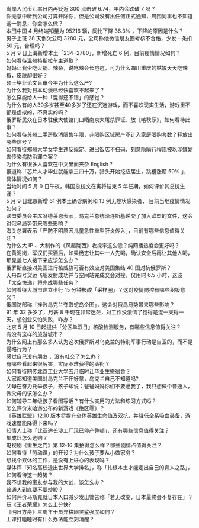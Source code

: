 离岸人民币汇率日内再贬近 300 点击破 6.74，年内会跌破 7 吗？  
你无意中听到公司打算开除你，但是公司没有出任何正式通知，周围同事也不知道这一消息，你会怎么做？  
本田中国 4 月终端销量为 95216 辆，同比下降 36.3% ，下降的原因是什么？  
男子上班 28 天倒欠公司 3280 元，公司称他微信朋友圈考核不合格，少发一条扣 50 元，合理吗？  
5 月 9 日上海新增本土「234+2780」，新增死亡 6 例，目前疫情情况如何？  
如何看待温州特斯拉车主道歉？  
妈妈让我少吃火锅、辣条，说吃辣会长痘痘，可为什么四川重庆的姑娘天天吃辣椒，皮肤却很好？  
硕士毕业论文盲审今年为什么这么严?  
为什么我对日本动漫已经快喜欢不起来了？  
怎么穿能给人一种「混得还不错」的感觉？  
为什么有的人30多岁甚至40多岁了还在沉迷游戏，而不喜欢现实生活，游戏里不都是虚拟的，不真实的吗？  
俄罗斯民众在日本驻俄大使馆门口晒南京大屠杀罪证、放《喀秋莎》，如何看待此事？  
如何看待苏州二手房取消限售年限，非限购区域房产不计入家庭限购套数？释放出哪些信号？  
如何看待郑州大学女学生违反规定、进出饭店不扫码、刻意隐瞒行程现被以涉嫌妨害传染病防治罪立案？  
为什么有很多人喜欢在中文里面夹杂 English？  
报道称「芯片人才毕业就能拿三四十万，猎头开始挖应届生，跳槽涨薪 50% 」，具体情况如何？  
当地时间 5 月 9 日午夜，韩国总统文在寅将结束 5 年任期，如何评价其总统生涯？  
5 月 9 日北京新增 61 例本土确诊病例和 13 例无症状感染者， 目前当地疫情情况如何？  
欧盟委员会主席冯德莱恩表示，乌克兰总统泽连斯基递交了加入欧盟的文件，这会对俄乌局势带来哪些影响？  
海关总署表示「严防不明原因儿童急性重型肝炎传入」，目前有哪些信息值得关注？  
为什么大 IP 、大制作的《风起陇西》收视率这么低？纯网播热度会更好吗？  
在黄泥岗，军汉们买酒后，如果杨志让其中一人先喝，确认安全后再让其他人喝，那晁盖七人接下来应该怎么办？  
俄罗斯直接对美国进行核威胁可否有效应对美国集结 40 国对抗俄罗斯？  
天舟四号货运飞船发射成功并与空间站完成交会对接，仅用时 6.5 小时，这波「太空快递」将完成哪些任务？  
如何看待大城市建立步行 15 分钟核酸「采样圈」？这对疫情防控有哪些积极意义？  
俄国防部称「挫败乌克兰夺取蛇岛企图」，这会对俄乌局势带来哪些影响？  
91 年 32 多岁了，月薪 8 千现在非常迷茫，对工作没激情了觉得是混一天得一天，想创业又怕失败，咋办？  
北京 5 月 10 日起提供「分区单双日」核酸检测服务，有哪些信息值得关注？  
有没有这样的旅游城市？  
为什么网上有那么多人认为这次俄罗斯对乌克兰的特别军事行动是自卫的，而不是侵略行为？  
感觉自己没有朋友 ，没有社交了怎么办？  
有哪些看起来很厉害，实际不难获得的头衔？  
如何看待网传北京工业大学五月临时让毕业生搬宿舍？  
大家都知道美国对乌克兰不怀好意，乌克兰自己不知道吗?  
父母在奋力托举孩子，孩子却说：爸爸妈妈你们不要逼我了，我只想做个普通人，做父母的该怎么办？  
如何辅导二年级孩子看图写话？有什么实用的方法和练习方式吗？  
怎么评价米哈游公布的新游戏《绝区零》？  
《英雄联盟》12.10 版本将提升全体英雄生命值及双抗，并降低全系吸血装备，游戏速度能降得下来吗？  
知情人士称「比亚迪长沙工厂现已停产整顿」，还有哪些信息值得关注？  
集成灶怎么选购？  
电视剧《重生之门》第 12-16 集拍得怎么样？哪些剧情点值得关注？  
如何看待「劳动课」的开设？为什么孩子要从小做家务？  
想找个双休的工作，是没有上进心的表现吗？  
媒体评「知名高校退出世界大学排名」，称「扎根本土才能走出自己的育人之路」，如何看待这一趋势？  
我不想我的室友参与我的大创，该怎么办？  
普通人到底要不要炒股？  
如何评价马斯克就日本人口减少发出警告称「若无改变，日本最终会不复存在」？  
玩《王者荣耀》怎么上分快?  
《明日方舟》三周年干员异格幽灵鲨强度如何？  
上课打瞌睡时有什么办法能立刻清醒？  
